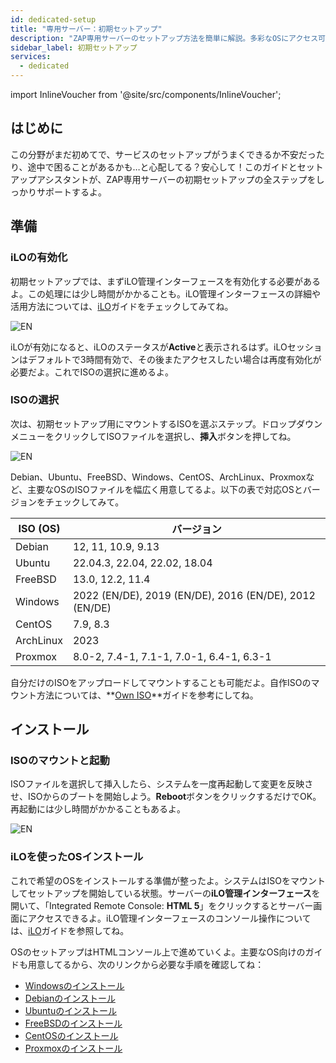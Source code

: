 ```yaml
---
id: dedicated-setup
title: "専用サーバー：初期セットアップ"
description: "ZAP専用サーバーのセットアップ方法を簡単に解説。多彩なOSにアクセス可能 → 今すぐ詳しくチェック"
sidebar_label: 初期セットアップ
services:
  - dedicated
---
```


import InlineVoucher from '@site/src/components/InlineVoucher';

## はじめに
この分野がまだ初めてで、サービスのセットアップがうまくできるか不安だったり、途中で困ることがあるかも…と心配してる？安心して！このガイドとセットアップアシスタントが、ZAP専用サーバーの初期セットアップの全ステップをしっかりサポートするよ。

<InlineVoucher />

## 準備

### iLOの有効化
初期セットアップでは、まずiLO管理インターフェースを有効化する必要があるよ。この処理には少し時間がかかることも。iLO管理インターフェースの詳細や活用方法については、[iLO](dedicated-ilo.md)ガイドをチェックしてみてね。

![EN](https://screensaver01.zap-hosting.com/index.php/s/xmAFAt4CXTt7b7c/preview)

iLOが有効になると、iLOのステータスが**Active**と表示されるはず。iLOセッションはデフォルトで3時間有効で、その後またアクセスしたい場合は再度有効化が必要だよ。これでISOの選択に進めるよ。

### ISOの選択

次は、初期セットアップ用にマウントするISOを選ぶステップ。ドロップダウンメニューをクリックしてISOファイルを選択し、**挿入**ボタンを押してね。

![EN](https://screensaver01.zap-hosting.com/index.php/s/SfMfrWHpjAGeMgo/preview)

Debian、Ubuntu、FreeBSD、Windows、CentOS、ArchLinux、Proxmoxなど、主要なOSのISOファイルを幅広く用意してるよ。以下の表で対応OSとバージョンをチェックしてみて。

| ISO (OS)             | バージョン                                              |
| -------------------- | ------------------------------------------------------ |
| Debian               | 12, 11, 10.9, 9.13                                     |
| Ubuntu               | 22.04.3, 22.04, 22.02, 18.04                           |
| FreeBSD              | 13.0, 12.2, 11.4                                       |
| Windows              | 2022 (EN/DE), 2019 (EN/DE), 2016 (EN/DE), 2012 (EN/DE) |
| CentOS               | 7.9, 8.3                                               |
| ArchLinux            | 2023                                                   |
| Proxmox              | 8.0-2, 7.4-1, 7.1-1, 7.0-1, 6.4-1, 6.3-1               |

自分だけのISOをアップロードしてマウントすることも可能だよ。自作ISOのマウント方法については、**[Own ISO](dedicated-iso.md)**ガイドを参考にしてね。

## インストール

### ISOのマウントと起動

ISOファイルを選択して挿入したら、システムを一度再起動して変更を反映させ、ISOからのブートを開始しよう。**Reboot**ボタンをクリックするだけでOK。再起動には少し時間がかかることもあるよ。

![EN](https://screensaver01.zap-hosting.com/index.php/s/zPQagx6yD5nCM7L/preview)

### iLOを使ったOSインストール

これで希望のOSをインストールする準備が整ったよ。システムはISOをマウントしてセットアップを開始している状態。サーバーの**iLO管理インターフェース**を開いて、「Integrated Remote Console: **HTML 5**」をクリックするとサーバー画面にアクセスできるよ。iLO管理インターフェースのコンソール操作については、[iLO](dedicated-ilo.md)ガイドを参照してね。

OSのセットアップはHTMLコンソール上で進めていくよ。主要なOS向けのガイドも用意してるから、次のリンクから必要な手順を確認してね：

- [Windowsのインストール](dedicated-windows.md)
- [Debianのインストール](dedicated-linux-debian.md)
- [Ubuntuのインストール](dedicated-linux-ubuntu.md)
- [FreeBSDのインストール](dedicated-freebsd.md)
- [CentOSのインストール](dedicated-centos.md)
- [Proxmoxのインストール](dedicated-proxmox.md)

<InlineVoucher />